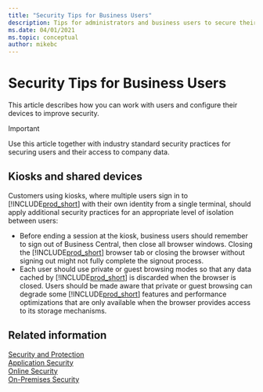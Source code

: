 ```yaml
---
title: "Security Tips for Business Users"
description: Tips for administrators and business users to secure their devices that access Business Central.
ms.date: 04/01/2021
ms.topic: conceptual
author: mikebc
---
```


# Security Tips for Business Users

This article describes how you can work with users and configure their devices to improve security.

> [!IMPORTANT]
> Use this article together with industry standard security practices for securing users and their access to company data.

## Kiosks and shared devices

Customers using kiosks, where multiple users sign in to [!INCLUDE[prod_short](../developer/includes/prod_short.md)] with their own identity from a single terminal, should apply additional security practices for an appropriate level of isolation between users:

- Before ending a session at the kiosk, business users should remember to sign out of Business Central, then close all browser windows. Closing the [!INCLUDE[prod_short](../developer/includes/prod_short.md)] browser tab or closing the browser without signing out might not fully complete the signout process.
- Each user should use private or guest browsing modes so that any data cached by [!INCLUDE[prod_short](../developer/includes/prod_short.md)] is discarded when the browser is closed. Users should be made aware that private or guest browsing can degrade some [!INCLUDE[prod_short](../developer/includes/prod_short.md)] features and performance optimizations that are only available when the browser provides access to its storage mechanisms.


## Related information  

[Security and Protection](security-and-protection.md)  
[Application Security](security-application.md)  
[Online Security](security-online.md)  
[On-Premises Security](security-onpremises.md)  
